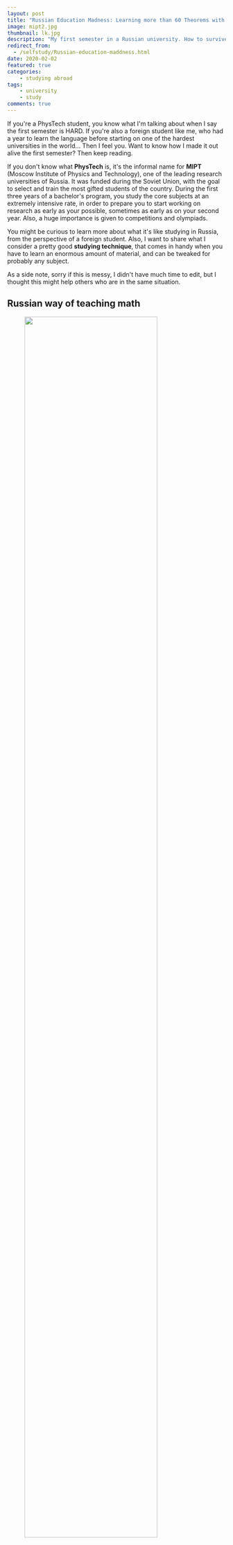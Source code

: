 ```yaml
---
layout: post
title: "Russian Education Madness: Learning more than 60 Theorems with their Proofs in your First Semester"
image: mipt2.jpg
thumbnail: lk.jpg
description: "My first semester in a Russian university. How to survive as a foreign student."
redirect_from:
  - /selfstudy/Russian-education-maddness.html
date: 2020-02-02
featured: true
categories:
    - studying abroad
tags:
    - university
    - study
comments: true
---
```


If you're a PhysTech student, you know what I'm talking about when I say the first semester is HARD. If you're also a foreign student like me, who had a year to learn the language before starting on one of the hardest universities in the world... Then I feel you. Want to know how I made it out alive the first semester? Then keep reading.

If you don't know what **PhysTech** is, it's the informal name for **MIPT** (Moscow Institute of Physics and Technology), one of the leading research universities of Russia. It was funded during the Soviet Union, with the goal to select and train the most gifted students of the country. During the first three years of a bachelor's program, you study the core subjects at an extremely intensive rate, in order to prepare you to start working on research as early as your possible, sometimes as early as on your second year. Also, a huge importance is given to competitions and olympiads.

You might be curious to learn more about what it's like studying in Russia, from the perspective of a foreign student. Also, I want to share what I consider a pretty good **studying technique**, that comes in handy when you have to learn an enormous amount of material, and can be tweaked for probably any subject.

As a side note, sorry if this is messy, I didn't have much time to edit, but I thought this might help others who are in the same situation.

## Russian way of teaching math

<figure>
<img style='height: 85%; width: 85%; object-fit: contain' src="mgu.jpg" atl="Moscow State University">
  <figcaption>Moscow State University</figcaption>
</figure>
&nbsp;  

What intrigued me most about the Russian culture was their education system. How did they manage to always come up top in all *'intellectual' competitions*, like **ACM-ICPC**? I knew I could train for 10 years straight and still not be at their level. I read many opinions on the internet on this topic, but I wanted to see for myself what their secret was.

> "Going to PhysTech is like going to the **army**: you acquire some lifesaving skills along the way, and it's kind of a survival of the fittest."

It wasn't until I started my first year here in PhysTech that I knew. Their approach to subjects like mathematics, physics and programming is radically different from what I knew before. In physics and programming, basically, you're expected to be a problem solving machine. In fact, their unique problem-solving approach is what initially drew me to physics, [more on that here](/mystory/from_programming_to_physics.html). However, now we're going to talk about mathematics, more specifically **mathematical analysis**.

<img style='height: 60%; width: 60%; object-fit: contain; margin: 10px;' align="left" src="mipt.jpg" atl="MIPT">
In Russia, on the first semester of any science related degree, one of the toughest subjects you'll have is mathematical analysis. **'Oh, calculus!'**, you might think. Well, think again... No one cares if you know how to take derivatives, integrate, or take limits, that's high school material. Instead, you're here to learn all the theorems and proofs behind that. Taking limits by using Taylor formulas should become second nature. As should be evaluating the n-th derivative, when it's possible. By the end of the first semester, you have to know by heart over 60 theorems and proofs, all the way from 'Cantor's theorem of nested intervals' to 'Taylor's theorem with Peano's and Lagrange's form of remainder'. At the end of the term we take a written and an oral exam. The oral is purely theoretical, and has twice the weight on your final grade than the written. Needless to say, it's also the hardest. It basically goes like this, you pull out an exam ticket (билет) at random, with the name of two theorems. You are given some time to write out their proof, with all corresponding definitions and lemmas, and then a professor calls you. He/she reads what you wrote and ask questions to make sure you understand it. Afterwards, they will ask you extra questions about any other theorem or give you a practical exercise to solve. If you haven't been sent to retake(our infamous пересдача) by this time, you're the happiest person on earth.

> "No one cares if you know how to take derivatives, integrate, or take limits, that's high school material."

During the semester, I felt like I was always behind, since I didn't have the necessary background that people here get during school, and I had to spent half my time translating before I could get to actually studying. I always hesitated to ask questions because I just didn't know how to say it in Russian. It was also hard to know what to prioritize and what I shouldn't be wasting my time on, since I didn't really understand how the system worked. So, it was an uphill battle, and I know I'm not the only one. Going to PhysTech is like going to the army: you acquire some lifesaving skills along the way, and it's kind of a survival of the fittest. And I'm not even talking about intelligence. You need a mixture of **perseverance** and out-of-this-world **stress + time management** skills. Also, you should try not to isolate yourself too much, since you might miss out some crucial piece of information.

Okay, so here it goes, the one thing that truly helped me on my first semester.

## Spaced Repetition Software: A Lifesaver

There is a bit of a controversy here, as many will argue that learning a proof by memorizing it is useless. And I couldn't agree more, this is why you have to be careful, and not fall in the trap of rote memorizing stuff. Remember, understanding always comes first. This is crucial.

> "Our minds are much more likely to remember a set of logical steps than a random recompilation of symbols."

For those of you that haven't heard about SRS, <img style='height: 25%; width: 25%; object-fit: contain' align="right" src="anki.png" atl="Anki logo">on the language learning community, we call it flashcards on steroids. The idea is to take advantage of how our brains work and review the material just as you're about to forget it. Of course, no algorithm can guess this exact moment, but it can make some pretty approximations. It was my main method for learning vocab as I studied German and then Russian, and I thought, "couldn't I tweak it to make it work for theorems and proofs?"

I'm sure everyone will agree with me on this: in order to learn some proof, first of all, you have to **understand** it. Then, you have to write it down at least a few times, each time you'll be able to recall more and more without peaking at your textbook. And there will be parts that are harder to remember than others. But it's not very efficient to sit down and spend the whole afternoon writing a proof again and again.

So, the basic idea of SRS is that you'll be reviewing more often the concepts that are **toughest** to recall, so you don't waste time studying what you already know. This is very straight forward, for example, for learning vocab, but how do you translate this to learning math? The trick is to train your brain to remember the logic behind a certain concept, or how to derive a formula, rather than just remembering the formula itself. That way, when the exam day comes, you won't have to rely on your memory to remember all that material! That would most likely fail you...taking into account all the stress and nerves on that day. 

Okay, how does this work? Let's say the flashcard for a certain formula comes up and you don't remember it, you shouldn't look at the answer right away. Instead, you should try to derive it from what you already know, that way, you're not relying on memory but rather on logic to recall material. Our minds are much more likely to remember a set of logical steps than a random recompilation of symbols. That's the most important thing to keep in mind, and why there's no use in trying to memorize without understanding. Another key is to summarize as much as you can, so you don't waste time on learning clutter.

## Anki: How to Study Your Flashcards Effectively

<figure>
  <img style="height: 90%; width: 90%; object-fit: contain;" src="Flashcards6.png" alt="">
  <figcaption style="text-align: center;">
Back and front of an Anki flashcard using cloze deletion.
  </figcaption>
</figure>

Anki is this magical piece of software that I've been using for years now and has come to help me once again.

How I usually study, is by writing down on paper what I remember. Even if you can't remember everything, try to write something, and give yourself time to think before looking at the answer. This is a very important part of process, since you're replicating an exam. You have to teach your brain to recall the logical steps associated with each theorem.

On the topic of actually making your flashcards, I'd say there are basically three ways, depending on how much time you count on, which I will talk about bellow. For language learning, we usually use the normal back-front/question-answer model, but in this case, anki has a feature that comes in handy: **cloze deletion**. This is basically hiding part of a text, and that's what you have to recall. You can have more than one of those in a single card, this way you can divide a proof into smaller chunks that are easier to digest.

Tip: use AnkiDroid for studying in your phone. This is great for making use of small windows of time throughout your day. However, your main studying should be done in your desk, with a piece of paper and pen.

## Pro mode: Typesetting with Latex

<figure style="text-align: center; object-fit: contain">
<img src="Flashcards2.png" alt="" >
  <figcaption>
    Example of a card using method #2
  </figcaption>
</figure>

This is somewhat time consuming, but it's definitely the most optimal. It forces you to summarize and understand everything before creating a card, so reviewing should go more smoothly. In a way, you are investing time at the beginning, but it then pays off with the reduced review time(compared to the other methods).

The way you create your cards is: you go to 'Add', then 'Cards', and copy+paste the code bellow on 'Back template', 'Styling', and 'Front template', respectively. It's a script to have mathjax compile your latex code, plus the color scheme that I use. Where I got the [__css styling__](https://medshamim.com/med/how-to-design-beautiful-anki-cards) and the [__mathjax script__](https://www.reddit.com/r/Anki/comments/54c967/how_to_use_mathjax_in_anki_ankidroid_online_and/).

<details>

<summary>Back template</summary>

~~~~
<div id="kard">
{{cloze:Text}}
</div>

<script type="text/x-mathjax-config">
MathJax.Hub.processSectionDelay = 0;
MathJax.Hub.Config({
  messageStyle: 'none',
  showProcessingMessages: true,
  tex2jax: {
    inlineMath: [['$', '$']],
    displayMath: [['$$', '$$']],
    processEscapes: true
  }
});
</script>
<script type="text/javascript">
(function() {
  if (window.MathJax != null) {
    var card = document.querySelector('.card');
    MathJax.Hub.Queue(['Typeset', MathJax.Hub, card]);
    return;
  }
  var script = document.createElement('script');
  script.type = 'text/javascript';
  script.src = 'https://cdnjs.cloudflare.com/ajax/libs/mathjax/2.7.1/MathJax.js?config=TeX-MML-AM_SVG';
  document.body.appendChild(script);
})();
</script>
~~~~

</details>

<details>

<summary>Styling</summary>

~~~~

html { overflow: scroll; overflow-x: hidden; }
/* CONTAINER FOR YOUR CARDS */
#kard {
    padding: 0px 0px;
    max-width: 700px; /* CHANGE CARD SIZE HERE */
    margin: 0 auto; /*CENTERS THE CARD IN THE MIDDLE OF THE WINDOW */
}

/* APPLIES TO THE WHOLE CARD */
.card {
    font-family: Menlo, baskerville, sans;
    font-size: 18px; /* FONT SIZE */
    text-align: left; /* ALIGN TEXT */
    color: #D7DEE9; /* FONT COLOR */
    line-height: 1.6em;
    background-color: #333B45; /* BACKGROUND COLOR */
}
/* STYLE FOR CLOZE DELETIONS */
.night_mode .cloze, .cloze b, .cloze u, .cloze i { 
font-family: Menlo, baskerville, sans;
font-size: 18px; /* FONT SIZE */
line-height: 1.6em;
color: MediumSeaGreen !important;}

/* STYLE FOR EXTRA PORTION ON BACK OF CARD */
#extra, #extra i { font-size: 15px; color:#D7DEE9; font-style: italic; }

/* STYLE TAGS TO APPEAR WHEN HOVERING OVER TOP OF CARD */
.tags { 
    color: #A6ABB9;
    opacity: 0;
    font-size: 10px; 
    width: 100%;
    text-align: center;
    text-transform: uppercase; 
    position: fixed; 
    padding: 0; 
    top:0;  
    right: 0;}
.tags:hover { opacity: 1; position: fixed;}

/* IMAGE STYLE */
img { display: block; max-width: 100%; max-height: none; margin-left: auto; margin: 10px auto 10px auto;}
tr {font-size: 12px; }

/* COLOR ACCENTS FOR BOLD-ITALICS-UNDERLINE */
b { color: #C695C6 !important; } /* BOLD STYLE */
u { text-decoration: none; color: #5EB3B3;} /* UNDERLINE STYLE */
i  { color: IndianRed; } /* ITALICS STYLE */
a { color: LightGray !important; text-decoration: none; font-size: 10px; font-style: normal; } /* LINK STYLE */

/* ADJUSTMENT FOR MOBILE DEVICES */
.mobile .card { color: #D7DEE9; background-color: #333B45; } 
.mobile .tags:hover { opacity: 1; position: relative;}
~~~~

</details>


<details>

<summary>Front template</summary>

~~~~
<div id="kard">
{{cloze:Text}}<br>
{{Extra}}
</div>

<script type="text/x-mathjax-config">
MathJax.Hub.processSectionDelay = 0;
MathJax.Hub.Config({
  messageStyle: 'none',
  showProcessingMessages: true,
  tex2jax: {
    inlineMath: [['$', '$']],
    displayMath: [['$$', '$$']],
    processEscapes: true
  }
});
</script>
<script type="text/javascript">
(function() {
  if (window.MathJax != null) {
    var card = document.querySelector('.card');
    MathJax.Hub.Queue(['Typeset', MathJax.Hub, card]);
    return;
  }
  var script = document.createElement('script');
  script.type = 'text/javascript';
  script.src = 'https://cdnjs.cloudflare.com/ajax/libs/mathjax/2.7.1/MathJax.js?config=TeX-MML-AM_SVG';
  document.body.appendChild(script);
})();
</script>
~~~~

</details>

<details><summary>Example of a longer card</summary>

<img style='height: 90%; width: 90%; object-fit: contain' src="Flashcards4.png" atl="Example of a card">

</details>
&nbsp;  

To write latex, you just write it between '\\( \\)'. What you want to be inside a cloze deletion should be inside \{\{c1:: \}\}, change c1 to c2 for creating a second cloze. Quick example:

<img src="Flashcards8.png" atl="Example of a card.">

Which translates to:

<img style='height: 100%; width: 100%; object-fit: contain' src="Flashcards7.png" atl="Example of a card.">

## Normal mode: With pictures of your current summaries

<img style='height: 100%; width: 100%; object-fit: contain' src="Flashcards1.png" atl="Example of a card using method 1">

If you already have everything written down nicely, ready to study, I'd recommend this method. Just take pictures of everything, crop them into smaller sections (use some image editor or just do it on your phone), add them to anki as separate clozes, and you're ready to start studying. For example, you can divide a card into: definitions, formulation of the theorem, and proof. If the proof has more than one subsection, take advantage of this, and put each on a different cloze. The trick is to try to make each cloze as small as possible. That will make studying less stressful and more efficient. 

Also don't worry if your cards don't look the prettiest, they're not supposed to.

## Express mode: Just take screenshots of your textbook

<figure>
  <img style="height: 90%; width: 90%; object-fit: contain;" src="Flashcards3.png" alt="Screenshot from Иванов Г.Е. Лекции по математическому анализу">
  <figcaption style="text-align: center;">
    Screenshot taken from: Иванов Г.Е. <i>Лекции по математическому анализу</i>
  </figcaption>
</figure>

I'm guilty of abusing this, especially when I knew I didn't have enough time. However, I found this to be the least effective of the three. The other two methods force you to understand and write it with your own words before you make a card. That means that each card that is added is not something completely new. But if you're just taking screenshots of some external source (books or websites), you're not sure you understand it completely before adding it. Also, the information won't be as concise, and clutter doesn't help when learning. Remember, you have to be efficient, so by keeping the information to a minimum, you ensure you're not wasting precious study minutes.

Anyway, I'd suggest you use this as your last resort.

## Share your thoughts on this topic

My goal this semester is to make cards as soon as I learn a new topic because it was very stressful cramming so much material in just a few days. Of course I had studied during the semester, but I only started using anki weeks before the exams. 

Thanks for reading this guys! I'd really like to hear whether you found this helpful and what are your own methods for studying mathematics. Be sure to leave a comment bellow! Or join the discussion on [reddit](https://www.reddit.com/r/math/comments/exjpfo/international_student_surviving_in_a_russian/).
